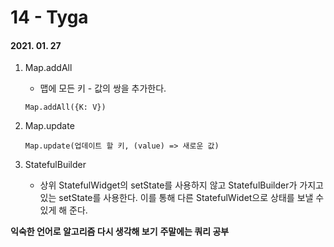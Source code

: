 14 - Tyga
========
#### 2021. 01. 27

1. Map.addAll
    - 맵에 모든 키 - 값의 쌍을 추가한다.
    ```
    Map.addAll({K: V})
    ``` 

2. Map.update
    ```
    Map.update(업데이트 할 키, (value) => 새로운 값)
    ```
    
3. StatefulBuilder 
    - 상위 StatefulWidget의 setState를 사용하지 않고 StatefulBuilder가 가지고 있는 setState를 사용한다. 이를 통해 다른 StatefulWidet으로 상태를 보낼 수 있게 해 준다.


**익숙한 언어로 알고리즘 다시 생각해 보기**
**주말에는 쿼리 공부**